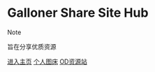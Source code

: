 # Galloner Share Site Hub



> [!NOTE]
>
> 旨在分享优质资源




<div class="nav-grid-m">
  <a href="#page/" class="nav-btn">进入主页</a>
  <a href="//i.duangjj.eu.org" class="nav-btn" target="_blank">个人图床</a>
  <a href="//galloner.html-5.me/pan" class="nav-btn" target="_blank">OD资源站</a>
</div>